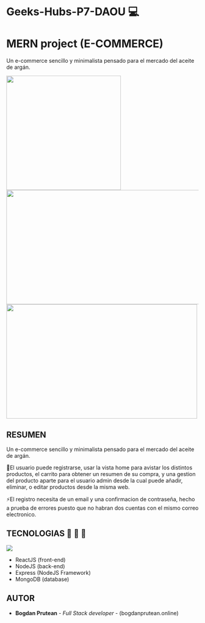 # Geeks-Hubs-P7-DAOU 💻 


# MERN project (E-COMMERCE)
Un e-commerce sencillo y minimalista pensado para el mercado del aceite de argán.


<img src="https://imgur.com/syfoOX2.png" alt=""  width="300" height="300" /> 
 <img src="https://imgur.com/i1O9I47.png" alt=""  width="600" height="300" />
  <img src="https://imgur.com/b6wGmWy.png" alt=""  width="500" height="300" />

## RESUMEN

Un e-commerce sencillo y minimalista pensado para el mercado del aceite de argán.

👤El usuario puede registrarse, usar la vista home para avistar los distintos productos, el carrito para obtener un resumen de su compra, y una gestion del producto aparte para el usuario admin desde la cual puede añadir, eliminar, o editar productos desde la misma web.

⚡El registro necesita de un email y una confirmacion de contraseña, hecho a prueba de errores puesto que no habran dos cuentas con el mismo correo electronico.




## TECNOLOGIAS  🔧 🔩 🔨 
![](https://i.imgur.com/ET7GHM4.png)
* ReactJS (front-end)
* NodeJS (back-end)
* Express (NodeJS Framework)
* MongoDB (database)


## AUTOR

* **Bogdan Prutean** - *Full Stack developer* - (bogdanprutean.online)

